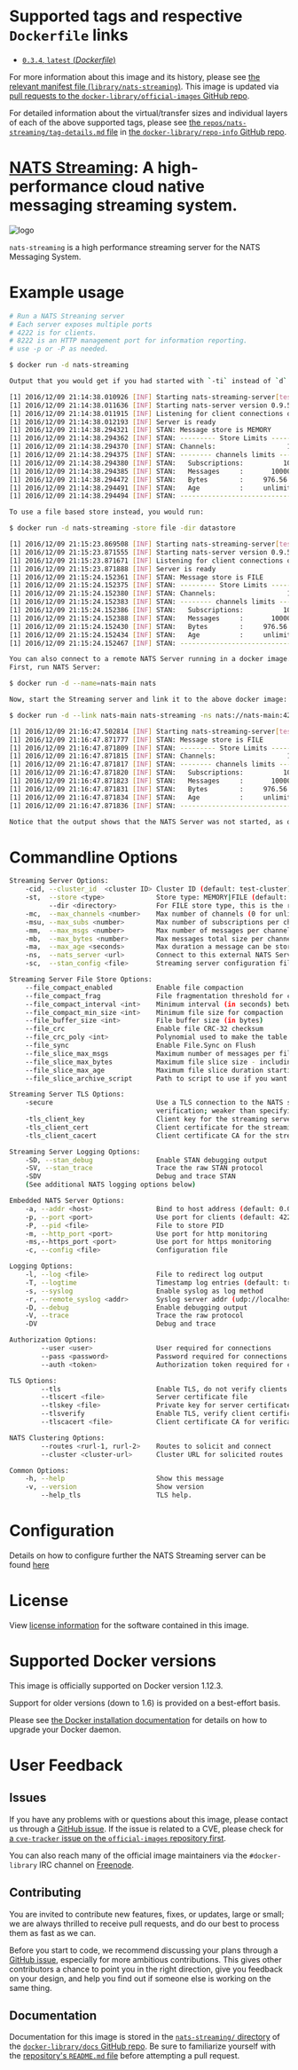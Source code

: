 # Supported tags and respective `Dockerfile` links

-	[`0.3.4`, `latest` (*Dockerfile*)](https://github.com/nats-io/nats-streaming-docker/blob/5ba3680f2232ea7ef652aaaab8992e891894e7d3/Dockerfile)

For more information about this image and its history, please see [the relevant manifest file (`library/nats-streaming`)](https://github.com/docker-library/official-images/blob/master/library/nats-streaming). This image is updated via [pull requests to the `docker-library/official-images` GitHub repo](https://github.com/docker-library/official-images/pulls?q=label%3Alibrary%2Fnats-streaming).

For detailed information about the virtual/transfer sizes and individual layers of each of the above supported tags, please see [the `repos/nats-streaming/tag-details.md` file](https://github.com/docker-library/repo-info/blob/master/repos/nats-streaming/tag-details.md) in [the `docker-library/repo-info` GitHub repo](https://github.com/docker-library/repo-info).

# [NATS Streaming](https://nats.io): A high-performance cloud native messaging streaming system.

![logo](https://raw.githubusercontent.com/docker-library/docs/4a2d30cdf4ff4bc6ae915ada7a058db0c908659d/nats-streaming/logo.png)

`nats-streaming` is a high performance streaming server for the NATS Messaging System.

# Example usage

```bash
# Run a NATS Streaning server
# Each server exposes multiple ports
# 4222 is for clients.
# 8222 is an HTTP management port for information reporting.
# use -p or -P as needed.

$ docker run -d nats-streaming

Output that you would get if you had started with `-ti` instead of `d` (for daemon):

[1] 2016/12/09 21:14:38.010926 [INF] Starting nats-streaming-server[test-cluster] version 0.3.4
[1] 2016/12/09 21:14:38.011636 [INF] Starting nats-server version 0.9.5
[1] 2016/12/09 21:14:38.011915 [INF] Listening for client connections on 0.0.0.0:4222
[1] 2016/12/09 21:14:38.012193 [INF] Server is ready
[1] 2016/12/09 21:14:38.294321 [INF] STAN: Message store is MEMORY
[1] 2016/12/09 21:14:38.294362 [INF] STAN: --------- Store Limits ---------
[1] 2016/12/09 21:14:38.294370 [INF] STAN: Channels:                  100 *
[1] 2016/12/09 21:14:38.294375 [INF] STAN: -------- channels limits -------
[1] 2016/12/09 21:14:38.294380 [INF] STAN:   Subscriptions:          1000 *
[1] 2016/12/09 21:14:38.294385 [INF] STAN:   Messages     :       1000000 *
[1] 2016/12/09 21:14:38.294472 [INF] STAN:   Bytes        :     976.56 MB *
[1] 2016/12/09 21:14:38.294491 [INF] STAN:   Age          :     unlimited *
[1] 2016/12/09 21:14:38.294494 [INF] STAN: --------------------------------

To use a file based store instead, you would run:

$ docker run -d nats-streaming -store file -dir datastore

[1] 2016/12/09 21:15:23.869508 [INF] Starting nats-streaming-server[test-cluster] version 0.3.4
[1] 2016/12/09 21:15:23.871555 [INF] Starting nats-server version 0.9.5
[1] 2016/12/09 21:15:23.871671 [INF] Listening for client connections on 0.0.0.0:4222
[1] 2016/12/09 21:15:23.871888 [INF] Server is ready
[1] 2016/12/09 21:15:24.152361 [INF] STAN: Message store is FILE
[1] 2016/12/09 21:15:24.152375 [INF] STAN: --------- Store Limits ---------
[1] 2016/12/09 21:15:24.152380 [INF] STAN: Channels:                  100 *
[1] 2016/12/09 21:15:24.152383 [INF] STAN: -------- channels limits -------
[1] 2016/12/09 21:15:24.152386 [INF] STAN:   Subscriptions:          1000 *
[1] 2016/12/09 21:15:24.152388 [INF] STAN:   Messages     :       1000000 *
[1] 2016/12/09 21:15:24.152430 [INF] STAN:   Bytes        :     976.56 MB *
[1] 2016/12/09 21:15:24.152434 [INF] STAN:   Age          :     unlimited *
[1] 2016/12/09 21:15:24.152467 [INF] STAN: --------------------------------

You can also connect to a remote NATS Server running in a docker image.
First, run NATS Server:

$ docker run -d --name=nats-main nats

Now, start the Streaming server and link it to the above docker image:

$ docker run -d --link nats-main nats-streaming -ns nats://nats-main:4222 

[1] 2016/12/09 21:16:47.502814 [INF] Starting nats-streaming-server[test-cluster] version 0.3.4
[1] 2016/12/09 21:16:47.871777 [INF] STAN: Message store is FILE
[1] 2016/12/09 21:16:47.871809 [INF] STAN: --------- Store Limits ---------
[1] 2016/12/09 21:16:47.871815 [INF] STAN: Channels:                  100 *
[1] 2016/12/09 21:16:47.871817 [INF] STAN: -------- channels limits -------
[1] 2016/12/09 21:16:47.871820 [INF] STAN:   Subscriptions:          1000 *
[1] 2016/12/09 21:16:47.871823 [INF] STAN:   Messages     :       1000000 *
[1] 2016/12/09 21:16:47.871831 [INF] STAN:   Bytes        :     976.56 MB *
[1] 2016/12/09 21:16:47.871834 [INF] STAN:   Age          :     unlimited *
[1] 2016/12/09 21:16:47.871836 [INF] STAN: --------------------------------

Notice that the output shows that the NATS Server was not started, as opposed to the first output.

```

# Commandline Options

```bash
Streaming Server Options:
    -cid, --cluster_id  <cluster ID> Cluster ID (default: test-cluster)
    -st,  --store <type>             Store type: MEMORY|FILE (default: MEMORY)
          --dir <directory>          For FILE store type, this is the root directory
    -mc,  --max_channels <number>    Max number of channels (0 for unlimited)
    -msu, --max_subs <number>        Max number of subscriptions per channel (0 for unlimited)
    -mm,  --max_msgs <number>        Max number of messages per channel (0 for unlimited)
    -mb,  --max_bytes <number>       Max messages total size per channel (0 for unlimited)
    -ma,  --max_age <seconds>        Max duration a message can be stored ("0s" for unlimited)
    -ns,  --nats_server <url>        Connect to this external NATS Server (embedded otherwise)
    -sc,  --stan_config <file>       Streaming server configuration file

Streaming Server File Store Options:
    --file_compact_enabled           Enable file compaction
    --file_compact_frag              File fragmentation threshold for compaction
    --file_compact_interval <int>    Minimum interval (in seconds) between file compactions
    --file_compact_min_size <int>    Minimum file size for compaction
    --file_buffer_size <int>         File buffer size (in bytes)
    --file_crc                       Enable file CRC-32 checksum
    --file_crc_poly <int>            Polynomial used to make the table used for CRC-32 checksum
    --file_sync                      Enable File.Sync on Flush
    --file_slice_max_msgs            Maximum number of messages per file slice (subject to channel limits)
    --file_slice_max_bytes           Maximum file slice size - including index file (subject to channel limits)
    --file_slice_max_age             Maximum file slice duration starting when the first message is stored (subject to channel limits)
    --file_slice_archive_script      Path to script to use if you want to archive a file slice being removed

Streaming Server TLS Options:
    -secure                          Use a TLS connection to the NATS server without
                                     verification; weaker than specifying certificates.
    -tls_client_key                  Client key for the streaming server
    -tls_client_cert                 Client certificate for the streaming server
    -tls_client_cacert               Client certificate CA for the streaming server

Streaming Server Logging Options:
    -SD, --stan_debug                Enable STAN debugging output
    -SV, --stan_trace                Trace the raw STAN protocol
    -SDV                             Debug and trace STAN
    (See additional NATS logging options below)

Embedded NATS Server Options:
    -a, --addr <host>                Bind to host address (default: 0.0.0.0)
    -p, --port <port>                Use port for clients (default: 4222)
    -P, --pid <file>                 File to store PID
    -m, --http_port <port>           Use port for http monitoring
    -ms,--https_port <port>          Use port for https monitoring
    -c, --config <file>              Configuration file

Logging Options:
    -l, --log <file>                 File to redirect log output
    -T, --logtime                    Timestamp log entries (default: true)
    -s, --syslog                     Enable syslog as log method
    -r, --remote_syslog <addr>       Syslog server addr (udp://localhost:514)
    -D, --debug                      Enable debugging output
    -V, --trace                      Trace the raw protocol
    -DV                              Debug and trace

Authorization Options:
        --user <user>                User required for connections
        --pass <password>            Password required for connections
        --auth <token>               Authorization token required for connections

TLS Options:
        --tls                        Enable TLS, do not verify clients (default: false)
        --tlscert <file>             Server certificate file
        --tlskey <file>              Private key for server certificate
        --tlsverify                  Enable TLS, verify client certificates
        --tlscacert <file>           Client certificate CA for verification

NATS Clustering Options:
        --routes <rurl-1, rurl-2>    Routes to solicit and connect
        --cluster <cluster-url>      Cluster URL for solicited routes

Common Options:
    -h, --help                       Show this message
    -v, --version                    Show version
        --help_tls                   TLS help.
```

# Configuration

Details on how to configure further the NATS Streaming server can be found [here](https://github.com/nats-io/nats-streaming-server#configuring)

# License

View [license information](https://github.com/nats-io/nats-streaming-server/blob/master/LICENSE) for the software contained in this image.

# Supported Docker versions

This image is officially supported on Docker version 1.12.3.

Support for older versions (down to 1.6) is provided on a best-effort basis.

Please see [the Docker installation documentation](https://docs.docker.com/installation/) for details on how to upgrade your Docker daemon.

# User Feedback

## Issues

If you have any problems with or questions about this image, please contact us through a [GitHub issue](https://github.com/nats-io/nats-streaming-docker/issues). If the issue is related to a CVE, please check for [a `cve-tracker` issue on the `official-images` repository first](https://github.com/docker-library/official-images/issues?q=label%3Acve-tracker).

You can also reach many of the official image maintainers via the `#docker-library` IRC channel on [Freenode](https://freenode.net).

## Contributing

You are invited to contribute new features, fixes, or updates, large or small; we are always thrilled to receive pull requests, and do our best to process them as fast as we can.

Before you start to code, we recommend discussing your plans through a [GitHub issue](https://github.com/nats-io/nats-streaming-docker/issues), especially for more ambitious contributions. This gives other contributors a chance to point you in the right direction, give you feedback on your design, and help you find out if someone else is working on the same thing.

## Documentation

Documentation for this image is stored in the [`nats-streaming/` directory](https://github.com/docker-library/docs/tree/master/nats-streaming) of the [`docker-library/docs` GitHub repo](https://github.com/docker-library/docs). Be sure to familiarize yourself with the [repository's `README.md` file](https://github.com/docker-library/docs/blob/master/README.md) before attempting a pull request.
